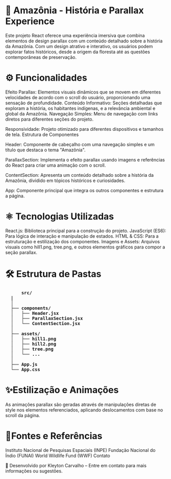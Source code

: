 <h1>📘 Amazônia - História e Parallax Experience</h1>
  
Este projeto React oferece uma experiência imersiva que combina elementos de design parallax com um conteúdo detalhado sobre a história da Amazônia. Com um design atrativo e interativo, os usuários podem explorar fatos históricos, desde a origem da floresta até as questões contemporâneas de preservação.



<h1>⚙️ Funcionalidades</h1>

Efeito Parallax: Elementos visuais dinâmicos que se movem em diferentes velocidades de acordo com o scroll do usuário, proporcionando uma sensação de profundidade.
Conteúdo Informativo: Seções detalhadas que exploram a história, os habitantes indígenas, e a relevância ambiental e global da Amazônia.
Navegação Simples: Menu de navegação com links diretos para diferentes seções do projeto.

Responsividade: Projeto otimizado para diferentes dispositivos e tamanhos de tela.
Estrutura de Componentes

Header: Componente de cabeçalho com uma navegação simples e um título que destaca o tema "Amazônia".

ParallaxSection: Implementa o efeito parallax usando imagens e referências do React para criar uma animação com o scroll.

ContentSection: Apresenta um conteúdo detalhado sobre a história da Amazônia, dividido em tópicos históricos e curiosidades.

App: Componente principal que integra os outros componentes e estrutura a página.

<h1>⚛️ Tecnologias Utilizadas</h1>

React.js: Biblioteca principal para a construção do projeto.
JavaScript (ES6): Para lógica de interação e manipulação de estados.
HTML & CSS: Para a estruturação e estilização dos componentes.
Imagens e Assets: Arquivos visuais como hill1.png, tree.png, e outros elementos gráficos para compor a seção parallax.

<h1>🛠️ Estrutura de Pastas</h1>

<div>
  <h3>
    


    
      
    
          src/
      |   
      │
      ├── components/
      │   ├── Header.jsx
      │   ├── ParallaxSection.jsx
      │   └── ContentSection.jsx
      │
      ├── assets/
      │   ├── hill1.png
      │   ├── hill2.png
      │   ├── tree.png
      │   └── ...
      │
      ├── App.js
      └── App.css
  </h3>
</div>

<h1>✨Estilização e Animações</h1>

As animações parallax são geradas através de manipulações diretas de style nos elementos referenciados, aplicando deslocamentos com base no scroll da página.

<h1>📝Fontes e Referências</h1>

Instituto Nacional de Pesquisas Espaciais (INPE)
Fundação Nacional do Índio (FUNAI)
World Wildlife Fund (WWF)
Contato


💬 Desenvolvido por Kleyton Carvalho – Entre em contato para mais informações ou sugestões.
